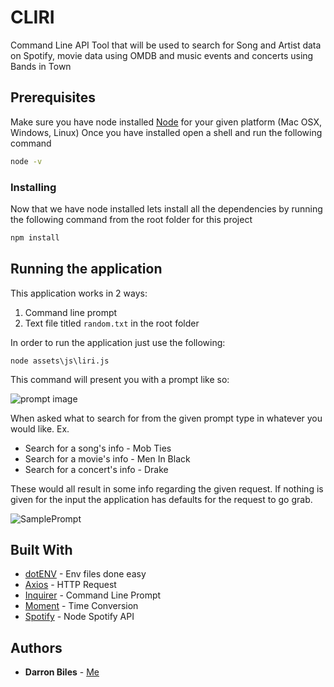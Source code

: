 # CLIRI

Command Line API Tool that will be used to search for Song and Artist data on Spotify, movie data using OMDB and music events and concerts using Bands in Town

## Prerequisites

Make sure you have node installed [Node](https://nodejs.org/en/) for your given platform (Mac OSX, Windows, Linux)
Once you have installed open a shell and run the following command

```bash
node -v
```

### Installing

Now that we have node installed lets install all the dependencies by running the following command from the root folder for this project

```bash
npm install
```

## Running the application

This application works in 2 ways:

1. Command line prompt
2. Text file titled `random.txt` in the root folder

In order to run the application just use the following:

```node
node assets\js\liri.js
```

This command will present you with a prompt like so:

![prompt image](https://cl.ly/becacfa333c2/Image%202018-10-25%20at%2011.38.02%20PM.png)

When asked what to search for from the given prompt type in whatever you would like. Ex.

* Search for a song's info - Mob Ties
* Search for a movie's info - Men In Black
* Search for a concert's info - Drake

These would all result in some info regarding the given request. If nothing is given for the input the application has defaults for the request to go grab.

![SamplePrompt](https://cl.ly/992bade78d39/Screen%20Recording%202018-10-25%20at%2011.55.08.90%20PM.gif)

## Built With

* [dotENV](https://www.npmjs.com/package/dotenv) - Env files done easy
* [Axios](https://www.npmjs.com/package/axios) - HTTP Request
* [Inquirer](https://www.npmjs.com/package/inquirer) - Command Line Prompt
* [Moment](https://www.npmjs.com/package/moment) - Time Conversion
* [Spotify](https://www.npmjs.com/package/spotify) - Node Spotify API

## Authors

* **Darron Biles** - [Me](https://github.com/DBiles)
